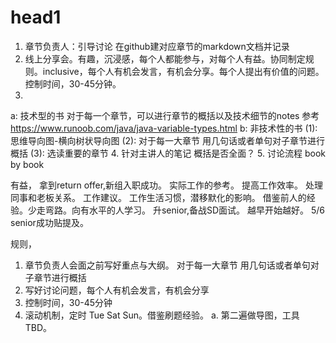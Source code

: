 # head1
1. 章节负责人：引导讨论 在github建对应章节的markdown文档并记录
2. 线上分享会。有趣，沉浸感，每个人都能参与，对每个人有益。协同制定规则。inclusive，每个人有机会发言，有机会分享。每个人提出有价值的问题。控制时间，30-45分钟。
3.
  a: 技术型的书
    对于每一个章节，可以进行章节的概括以及技术细节的notes 参考 https://www.runoob.com/java/java-variable-types.html
  b: 非技术性的书
    (1): 思维导向图-横向树状导向图 
    (2): 对于每一大章节 用几句话或者单句对子章节进行概括
    (3): 选读重要的章节
4. 针对主讲人的笔记 概括是否全面？
5. 讨论流程 book by book


有益，
  拿到return offer,新组入职成功。
  实际工作的参考。
  提高工作效率。
  处理同事和老板关系。
  工作建议。
  工作生活习惯，潜移默化的影响。
  借鉴前人的经验。少走弯路。向有水平的人学习。
  升senior,备战SD面试。
  越早开始越好。
  5/6 senior成功贴提及。

规则，
1. 章节负责人会面之前写好重点与大纲。 对于每一大章节 用几句话或者单句对子章节进行概括
2. 写好讨论问题，每个人有机会发言，有机会分享
3. 控制时间，30-45分钟
4. 滚动机制，定时 Tue Sat Sun。借鉴刷题经验。
   a. 第二遍做导图，工具TBD。

